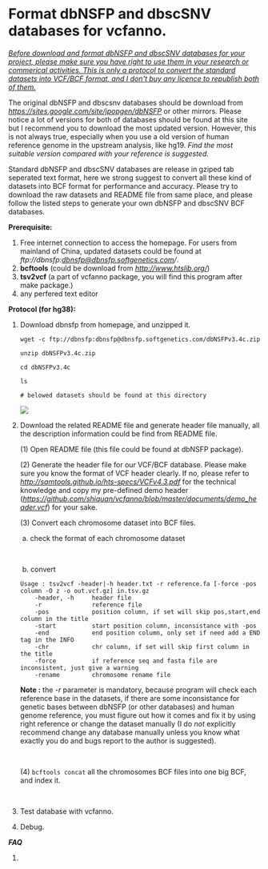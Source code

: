 
Format dbNSFP and dbscSNV databases for vcfanno.
==================================

*<u>Before download and format dbNSFP and dbscSNV databases for your project, please make sure you have right to use them in your research or commerical activities. This is only a protocol to convert the standard datasets into VCF/BCF format, and I don't buy any licence to republish both of them.</u>*

 The original dbNSFP and dbscsnv databases should be download from *https://sites.google.com/site/jpopgen/dbNSFP* or other mirrors. Please notice a lot of versions for both of databases should be found at this site but I recommend  you to download the most updated version. However, this is not always true, especially when you use a old version of human reference genome in the upstream analysis, like hg19. *Find the most suitable version compared with your reference is suggested.*



Standard dbNSFP and dbscSNV databases are release in gziped tab seperated text format, here we strong suggest to convert all these kind of datasets into BCF format for performance and accuracy. Please try to download the raw datasets and README file from same place, and please follow the listed steps to generate your own dbNSFP and dbscSNV BCF databases.



**Prerequisite:**

1. Free internet connection to access the homepage. For users from mainland of China, updated datasets could be found at *ftp://dbnsfp:dbnsfp@dbnsfp.softgenetics.com/*.
2. **bcftools**  (could be download from *http://www.htslib.org/*)
3. **tsv2vcf**    (a part of vcfanno package, you will find this program after make package.)
4. any perfered text editor



**Protocol (for hg38):**

1. Download dbnsfp from homepage, and unzipped it.

   `wget -c ftp://dbnsfp:dbnsfp@dbnsfp.softgenetics.com/dbNSFPv3.4c.zip`

   `unzip dbNSFPv3.4c.zip ` 

   `cd dbNSFPv3.4c`

   `ls`

   `# belowed datasets should be found at this directory`

   ![](https://github.com/shiquan/vcfanno/blob/master/documents/database/dbNSFP_files.png)

2. Download the related README file and generate header file manually, all the description information could be find from README file.

   (1) Open README file (this file could be found at dbNSFP package).

   (2) Generate the header file for our VCF/BCF database. Please make sure you know the format of VCF header clearly. If no, please refer to *http://samtools.github.io/hts-specs/VCFv4.3.pdf* for the technical knowledge and copy my pre-defined demo header (*https://github.com/shiquan/vcfanno/blob/master/documents/demo_header.vcf*) for your sake.

   (3)  Convert each chromosome dataset into BCF files. 

   ​	a. check the format of each chromosome dataset

   ​

   ​	b. convert	

       Usage : tsv2vcf -header|-h header.txt -r reference.fa [-force -pos column -O z -o out.vcf.gz] in.tsv.gz
           -header, -h     header file
           -r              reference file
           -pos            position column, if set will skip pos,start,end column in the title
           -start          start position column, inconsistance with -pos
           -end            end position column, only set if need add a END tag in the INFO
           -chr            chr column, if set will skip first column in the title
           -force          if reference seq and fasta file are inconsistent, just give a warning
           -rename         chromosome rename file

   **Note :**  the *-r* parameter is mandatory, because program will check each reference base in the datasets, if there are some inconsistance for genetic bases between dbNSFP (or other databases) and human genome reference, you must figure out how it comes and fix it by using right reference or change the dataset manually (I do *not* explicitly recommend change any database manually unless you know what exactly you do and bugs report to the author is suggested).

   ​

   (4)  `bcftools concat` all the chromosomes BCF files into one big BCF, and index it.

   ​

3. Test database with vcfanno.

4. Debug.



***FAQ***

1. ​



